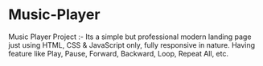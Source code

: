 # Music-Player
Music Player Project :- Its a simple but professional modern landing page just using HTML, CSS &amp; JavaScript only, fully responsive in nature. Having feature like Play, Pause, Forward, Backward, Loop, Repeat All, etc. 
